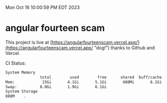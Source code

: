Mon Oct 16 10:00:59 PM EDT 2023

# angular fourteen scam


This project is live at [https://angularfourteenscam.vercel.app/](https://angularfourteenscam.vercel.app/ "dog!") thanks to Github and Vercel.

CI Status: 

```bash
System Memory
               total        used        free      shared  buff/cache   available
Mem:            15Gi       4.1Gi       5.1Gi       480Mi       6.1Gi        10Gi
Swap:          8.0Gi       1.9Gi       6.1Gi
System Storage
888M	.
